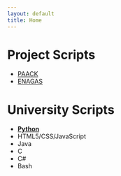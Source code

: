 ```yaml
---
layout: default
title: Home
---
```


# Project Scripts

- [PAACK]()
- [ENAGAS]()

# University Scripts

* **[Python](https://github.com/imorenoma/SAT2020.git)** 				
* HTML5/CSS/JavaScript
* Java
* C
* C#
* Bash
